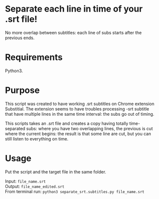 # Separate each line in time of your .srt file!
No more overlap between subtitles: each line of subs starts after the previous ends.

# Requirements
Python3.

# Purpose
This script was created to have working .srt subtitles on Chrome extension Substitial.
The extension seems to have troubles processing -srt subtitle that have multiple lines in the same time interval: the subs go out of timing.

This scripts takes an .srt file and creates a copy having totally time-separated subs: where you have two overlapping lines, the previous is cut where the current begins: the result is that some line are cut, but you can still listen  to everything on time.

# Usage
Put the script and the target file in the same folder. 

Input: `file_name.srt`\
Output: `file_name_edited.srt`\
From terminal run: `python3 separate_srt.subtitles.py file_name.srt`
